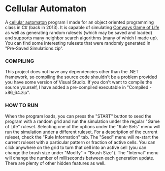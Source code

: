 # Cellular Automaton
A [cellular automaton](https://en.wikipedia.org/wiki/Cellular_automaton "Cellular Automaton Wikipedia Page") program I made for an object oriented programming class in C# (back in 2013). It is capable of simulating [Conways Game of Life](https://en.wikipedia.org/wiki/Conway%27s_Game_of_Life "Conway's Game of Life Wikipedia Page") as well as generating random rulesets (which may be saved and loaded) and supports many neighbor search algorithms (many of which I made up). You can find some interesting rulesets that were randomly generated in "Pre-Saved Simulations.zip".

### COMPILING
This project does not have any dependencies other than the .NET framework, so compiling the source code shouldn't be a problem provided you have some version of Visual Studio. If you don't want to compile the source yourself, I have added a pre-compiled executable in "Compiled - x86_64.zip".

### HOW TO RUN
When the program loads, you can press the "START" button to seed the program with a random grid and run the simulation under the regular "Game of Life" ruleset. Selecting one of the options under the "Rule Sets" menu will run the simulation under a different ruleset. For a description of the current ruleset, check the "Rule Information" tab. The "Seed" menu will re-start the current ruleset with a particular pattern or fraction of active cells. You can click anywhere on the grid to turn that cell into an active cell (you can change the brush size under "Modify" > "Brush Size"). The "Interval" menu will change the number of milliseconds between each generation update. There are plenty of other hidden features as well.
